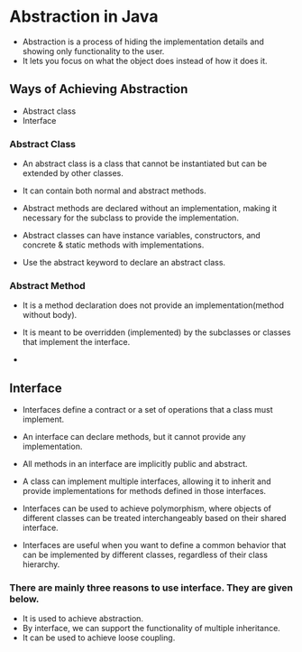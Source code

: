 # Abstraction in Java
- Abstraction is a process of hiding the implementation details and showing only functionality to the user.
- It lets you focus on what the object does instead of how it does it.

## Ways of Achieving Abstraction
- Abstract class
- Interface

### Abstract Class
- An abstract class is a class that cannot be instantiated but can be extended by other classes.

- It can contain both normal and abstract methods.

- Abstract methods are declared without an implementation, making it necessary for the subclass to provide the implementation.

- Abstract classes can have instance variables, constructors, and concrete & static methods with implementations.

- Use the abstract keyword to declare an abstract class.

### Abstract Method
- It is a method declaration does not provide an implementation(method without body).

- It is meant to be overridden (implemented) by the subclasses or classes that implement the interface. 

- 


## Interface
- Interfaces define a contract or a set of operations that a class must implement.
- An interface can declare methods, but it cannot provide any implementation. 

- All methods in an interface are implicitly public and abstract.

- A class can implement multiple interfaces, allowing it to inherit and provide implementations for methods defined in those interfaces.

- Interfaces can be used to achieve polymorphism, where objects of different classes can be treated interchangeably based on their shared interface.

- Interfaces are useful when you want to define a common behavior that can be implemented by different classes, regardless of their class hierarchy.

### There are mainly three reasons to use interface. They are given below.

- It is used to achieve abstraction.
- By interface, we can support the functionality of multiple inheritance.
- It can be used to achieve loose coupling.